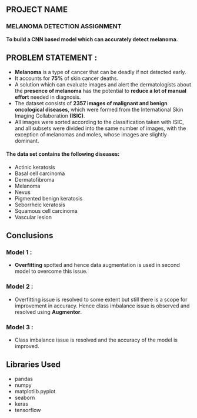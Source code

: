 ## PROJECT NAME

### MELANOMA DETECTION ASSIGNMENT

__To build a CNN based model which can accurately detect melanoma.__<br>

## PROBLEM STATEMENT :
- __Melanoma__ is a type of cancer that can be deadly if not detected early. 
- It accounts for __75%__ of skin cancer deaths. 
- A solution which can evaluate images and alert the dermatologists about the __presence of melanoma__ has the potential to __reduce a lot of manual effort__ needed in diagnosis.
- The dataset consists of __2357 images of malignant and benign oncological diseases__, which were formed from the International Skin Imaging Collaboration __(ISIC)__. 
- All images were sorted according to the classification taken with ISIC, and all subsets were divided into the same number of images, with the exception of melanomas and moles, whose images are slightly dominant.<br>

#### The data set contains the following diseases:
- Actinic keratosis
- Basal cell carcinoma
- Dermatofibroma
- Melanoma
- Nevus
- Pigmented benign keratosis
- Seborrheic keratosis
- Squamous cell carcinoma
- Vascular lesion

## Conclusions

### Model 1 : 
- __Overfitting__ spotted and hence data augmentation is used in second model to overcome this issue.

### Model 2 : 
- Overfitting issue is resolved to some extent but still there is a scope for improvement in accuracy. Hence class imbalance issue is observed and resolved using __Augmentor__.

### Model 3 :
- Class imbalance issue is resolved and the accuracy of the model is improved.

## Libraries Used

- pandas 
- numpy
- matplotlib.pyplot
- seaborn 
- keras
- tensorflow